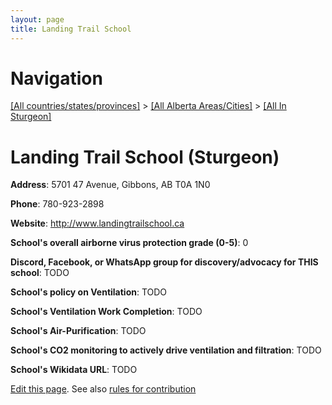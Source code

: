 ```yaml
---
layout: page
title: Landing Trail School
---
```

# Navigation

[[All countries/states/provinces]](../../..) > [[All Alberta Areas/Cities]](../..) > [[All In Sturgeon]](..)

# Landing Trail School (Sturgeon)

**Address**: 5701 47 Avenue, Gibbons, AB T0A 1N0

**Phone**: 780-923-2898

**Website**: <http://www.landingtrailschool.ca>

**School's overall airborne virus protection grade (0-5)**: 0

**Discord, Facebook, or WhatsApp group for discovery/advocacy for THIS school**: TODO

**School's policy on Ventilation**: TODO

**School's Ventilation Work Completion**: TODO

**School's Air-Purification**: TODO

**School's CO2 monitoring to actively drive ventilation and filtration**: TODO

**School's Wikidata URL**: TODO


[Edit this page](https://github.com/ventilate-schools/AB/edit/main/./Sturgeon/Landing_Trail_School.md). See also [rules for contribution](../../../contribution-rules/)